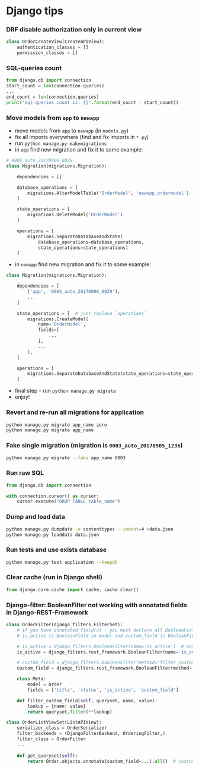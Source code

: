 # Django tips

### DRF disable authorization only in current view
```Python
class OrderCreateView(CreateAPIView):
    authentication_classes = []
    permission_classes = []
```

### SQL-queries count
```Python
from django.db import connection
start_count = len(connection.queries)
...
end_count = len(connection.queries)
print('sql-queries count is: {}'.format(end_count - start_count))
```

### Move models from `app` to `newapp`
- move models from `app` to `newapp` (in `models.py`)
- fix all imports everywhere (find and fix imports in `*.py`)
- run `python manage.py makemigrations`
- in `app` find new migration and fix it to some example:
```Python
# 0005_auto_20170906_0029
class Migration(migrations.Migration):

    dependencies = []

    database_operations = [
        migrations.AlterModelTable('OrderModel', 'newapp_ordermodel')
    ]

    state_operations = [
        migrations.DeleteModel('OrderModel')
    ]

    operations = [
        migrations.SeparateDatabaseAndState(
            database_operations=database_operations,
            state_operations=state_operations)
    ]
```
- in `newapp` find new migration and fix it to some example:
```Python
class Migration(migrations.Migration):

    dependencies = [
        ('app', '0005_auto_20170906_0029'),
        ...
    ]

    state_operations = [  # just replace `operations`
        migrations.CreateModel(
            name='OrderModel',
            fields=[
                ...
            ],
            ...
        ),
    ]

    operations = [
        migrations.SeparateDatabaseAndState(state_operations=state_operations)
    ]
```
- final step - run `python manage.py migrate`
- enjoy!

### Revert and re-run all migrations for application
```Bash
python manage.py migrate app_name zero
python manage.py migrate app_name
```

### Fake single migration (migration is `0003_auto_20170905_1236`)
```Bash
python manage.py migrate --fake app_name 0003
```

### Run raw SQL
```Python
from django.db import connection

with connection.cursor() as cursor:
    cursor.execute("DROP TABLE table_name")
```

### Dump and load data
```Bash
python manage.py dumpdata -e contenttypes --indent=4 >data.json
python manage.py loaddata data.json
```

### Run tests and use exists database
```Bash
python manage.py test application --keepdb
```

### Clear cache (run in Django shell)
```Python
from django.core.cache import cache; cache.clear()
```

### Django-filter: BooleanFilter not working with annotated fields in Django-REST-Framework
```Python
class OrderFilter(django_filters.FilterSet):
    # if you have annotated field(s) - you must declare all BooleanFields in FilterSet
    # is_active is BooleanField in model and custom_field is BooleanField in annotated fields

    # is_active = django_filters.BooleanFilter(name='is_active')  # not working
    is_active = django_filters.rest_framework.BooleanFilter(name='is_active')  # normal behavior

    # custom_field = django_filters.BooleanFilter(method='filter_custom_field')  # not working
    custom_field = django_filters.rest_framework.BooleanFilter(method='filter_custom_field')  # for more power

    class Meta:
        model = Order
        fields = ['title', 'status', 'is_active', 'custom_field']

    def filter_custom_field(self, queryset, name, value):
        lookup = {name: value}
        return queryset.filter(**lookup)

class OrderListViewSet(ListAPIView):
    serializer_class = OrderSerializer
    filter_backends = (DjangoFilterBackend, OrderingFilter,)
    filter_class = OrderFilter
    ...
    
    def get_queryset(self):
        return Order.objects.annotate(custom_field=...).all()  # custom_field is BooleanField
```
